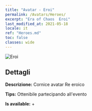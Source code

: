 ```yaml
---
title: "Avatar - Eroi"
permalink: /Avatars/Heroes/
excerpt: "Era of Chaos  Eroi"
last_modified_at: 2021-05-18
locale: it
ref: "Heroes.md"
toc: false
classes: wide
---
```

 ![Eroi](/images/a/avatarFrame_49.png)

## Dettagli

 **Descrizione:** Cornice avatar Re eroico 

 **Tips:** Ottenibile partecipando all'evento 

 **Is available:**  + 

